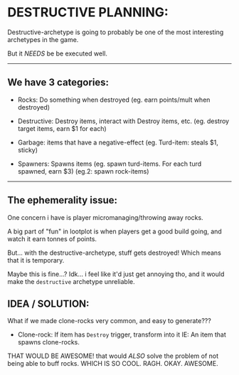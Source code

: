 

# DESTRUCTIVE PLANNING:

Destructive-archetype is going to probably be one of the most interesting archetypes in the game.

But it *NEEDS* be be executed well.

---

## We have 3 categories:

- Rocks: Do something when destroyed
(eg. earn points/mult when destroyed)

- Destructive: Destroy items, interact with Destroy items, etc.
(eg. destroy target items, earn $1 for each)

- Garbage: items that have a negative-effect
(eg. Turd-item: steals $1, sticky)

- Spawners: Spawns items
(eg. spawn turd-items. For each turd spawned, earn $3)
(eg.2: spawn rock-items)


----


## The ephemerality issue:
One concern i have is player micromanaging/throwing away rocks.

A big part of "fun" in lootplot is when players get a good build going, and watch it earn tonnes of points.

But... with the destructive-archetype, stuff gets destroyed!
Which means that it is temporary.

Maybe this is fine...? Idk...
i feel like it'd just get annoying tho, and it would make the `destructive` archetype unreliable.

## IDEA / SOLUTION:
What if we made clone-rocks very common, and easy to generate???
- Clone-rock: If item has `Destroy` trigger, transform into it
IE:
An item that spawns clone-rocks.

THAT WOULD BE AWESOME!
that would *ALSO* solve the problem of not being able to buff rocks.
WHICH IS SO COOL.
RAGH. OKAY. AWESOME.

